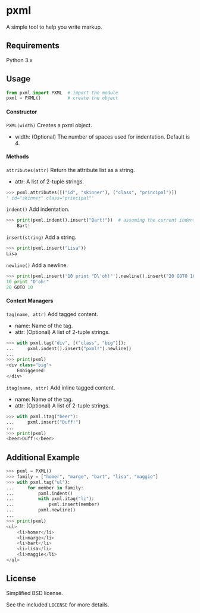 # pxml

A simple tool to help you write markup.


## Requirements

Python 3.x


## Usage

``` python
from pxml import PXML  # import the module
pxml = PXML()          # create the object
```


#### Constructor

`PXML(width)` Creates a pxml object.
- width: (Optional) The number of spaces used for indentation.  Default is 4.


#### Methods

`attributes(attr)` Return the attribute list as a string.
- attr: A list of 2-tuple strings.

``` python
>>> pxml.attributes([("id", "skinner"), ("class", "principal")])
' id="skinner" class="principal"'
```

`indent()` Add indentation.

``` python
>>> print(pxml.indent().insert("Bart!"))  # assuming the current indentation depth is 1
    Bart!
```

`insert(string)` Add a string.

``` python
>>> print(pxml.insert("Lisa"))
Lisa
```

`newline()` Add a newline.

``` python
>>> print(pxml.insert('10 print "D\'oh!"').newline().insert("20 GOTO 10"))
10 print "D'oh!"
20 GOTO 10
```


#### Context Managers

`tag(name, attr)` Add tagged content.
- name: Name of the tag.
- attr: (Optional) A list of 2-tuple strings.

``` python
>>> with pxml.tag("div", [("class", "big")]):
...     pxml.indent().insert("pxml!").newline()
...
>>> print(pxml)
<div class="big">
    Embiggened!
</div>
```

`itag(name, attr)` Add inline tagged content.
- name: Name of the tag.
- attr: (Optional) A list of 2-tuple strings.

``` python
>>> with pxml.itag("beer"):
...     pxml.insert("Duff!")
...
>>> print(pxml)
<beer>Duff!</beer>
```


## Additional Example

``` python
>>> pxml = PXML()
>>> family = ["homer", "marge", "bart", "lisa", "maggie"]
>>> with pxml.tag("ul"):
...     for member in family:
...         pxml.indent()
...         with pxml.itag("li"):
...             pxml.insert(member)
...         pxml.newline()
...
>>> print(pxml)
<ul>
    <li>homer</li>
    <li>marge</li>
    <li>bart</li>
    <li>lisa</li>
    <li>maggie</li>
</ul>
```


## License

Simplified BSD license.

See the included `LICENSE` for more details.
